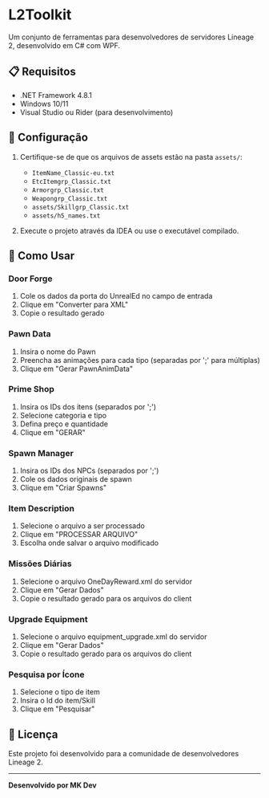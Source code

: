# L2Toolkit

Um conjunto de ferramentas para desenvolvedores de servidores Lineage 2, desenvolvido em C# com WPF.

## 📋 Requisitos

- .NET Framework 4.8.1
- Windows 10/11
- Visual Studio ou Rider (para desenvolvimento)

## 🔧 Configuração

1. Certifique-se de que os arquivos de assets estão na pasta `assets/`:
   - `ItemName_Classic-eu.txt`
   - `EtcItemgrp_Classic.txt`
   - `Armorgrp_Classic.txt`
   - `Weapongrp_Classic.txt`
   - `assets/Skillgrp_Classic.txt`
   - `assets/h5_names.txt`

2. Execute o projeto através da IDEA ou use o executável compilado.

## 📝 Como Usar

### Door Forge
1. Cole os dados da porta do UnrealEd no campo de entrada
2. Clique em "Converter para XML"
3. Copie o resultado gerado

### Pawn Data
1. Insira o nome do Pawn
2. Preencha as animações para cada tipo (separadas por ';' para múltiplas)
3. Clique em "Gerar PawnAnimData"

### Prime Shop
1. Insira os IDs dos itens (separados por ';')
2. Selecione categoria e tipo
3. Defina preço e quantidade
4. Clique em "GERAR"

### Spawn Manager
1. Insira os IDs dos NPCs (separados por ';')
2. Cole os dados originais de spawn
3. Clique em "Criar Spawns"

### Item Description
1. Selecione o arquivo a ser processado
2. Clique em "PROCESSAR ARQUIVO"
3. Escolha onde salvar o arquivo modificado

### Missões Diárias
1. Selecione o arquivo OneDayReward.xml do servidor
2. Clique em "Gerar Dados"
3. Copie o resultado gerado para os arquivos do client

### Upgrade Equipment
1. Selecione o arquivo equipment_upgrade.xml do servidor
2. Clique em "Gerar Dados"
3. Copie o resultado gerado para os arquivos do client

### Pesquisa por Ícone
1. Selecione o tipo de item
2. Insira o Id do item/Skill
3. Clique em "Pesquisar"

## 📄 Licença

Este projeto foi desenvolvido para a comunidade de desenvolvedores Lineage 2.

---

**Desenvolvido por MK Dev**